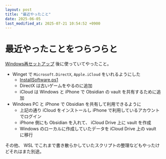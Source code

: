 ```yaml
---
layout: post
title: "最近やったこと"
date: 2025-06-05
last_modified_at: 2025-07-21 10:54:52 +0900
---
```


# 最近やったことをつらつらと

[Windows再セットアップ](/diary/2025-05-09/) 後に使っていてやったこと。

- Winget で `Microsoft.DirectX`, `Apple.iCloud` をいれるようにした
    - [InstallSoftware.ps1](https://gist.github.com/kkryama/76ad6b9428dd0bcfea91016c28a4a708)
    - DirectX は古いゲームをやるのに追加
    - iCloud は Windows と iPhone で Obsidian の vault を共有するために追加
- Windows PC と iPhone で Obsidian を共有して利用できるように
    - 上記の通り iCloud をインストールし iPhone で利用しているアカウントでログイン
    - iPhone 側にも Obsidian を入れて、 iCloud Drive 上に vault を作成
    - Windows のローカルに作成していたデータを iCloud Drive 上の vault に移行

その他、 WSL でこれまで書き散らかしていたスクリプトの整理などもやったけどそれはまた別途。